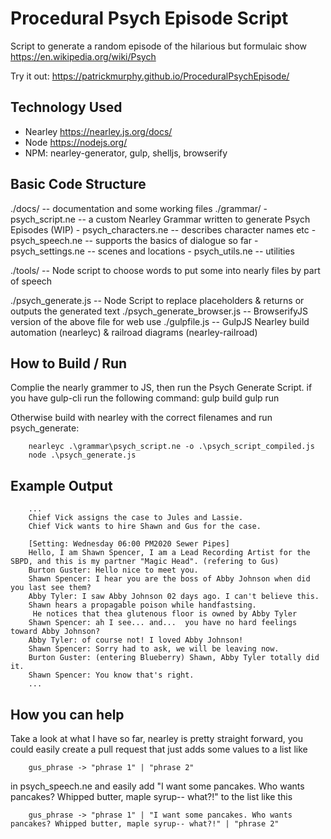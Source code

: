 # Procedural Psych Episode Script

Script to generate a random episode of the hilarious but formulaic show https://en.wikipedia.org/wiki/Psych

Try it out: https://patrickmurphy.github.io/ProceduralPsychEpisode/


## Technology Used

 - Nearley https://nearley.js.org/docs/
 - Node https://nodejs.org/
 - NPM: nearley-generator, gulp, shelljs, browserify

## Basic Code Structure
./docs/ 						-- documentation and some working files
./grammar/
	- psych_script.ne 			-- a custom Nearley Grammar written to generate Psych Episodes (WIP)
	- psych_characters.ne 		-- describes character names etc
	- psych_speech.ne 			-- supports the basics of dialogue so far
	- psych_settings.ne 		-- scenes and locations
	- psych_utils.ne 			-- utilities

./tools/ 						-- Node script to choose words to put some into nearly files by part of speech

./psych_generate.js 			-- Node Script to replace placeholders & returns or outputs the generated text
./psych_generate_browser.js 	-- BrowserifyJS version of the above file for web use
./gulpfile.js 					-- GulpJS Nearley build automation (nearleyc) & railroad diagrams (nearley-railroad)

## How to Build / Run
  Complie the nearly grammer to JS, then run the Psych Generate Script.
   if you have gulp-cli run the following command:
		gulp build
		gulp run

   Otherwise build with nearley with the correct filenames and run psych_generate:

		nearleyc .\grammar\psych_script.ne -o .\psych_script_compiled.js
		node .\psych_generate.js

## Example Output
 
		...
		Chief Vick assigns the case to Jules and Lassie.
		Chief Vick wants to hire Shawn and Gus for the case.

		[Setting: Wednesday 06:00 PM2020 Sewer Pipes]
		Hello, I am Shawn Spencer, I am a Lead Recording Artist for the SBPD, and this is my partner "Magic Head". (refering to Gus)
		Burton Guster: Hello nice to meet you.
		Shawn Spencer: I hear you are the boss of Abby Johnson when did you last see them?
		Abby Tyler: I saw Abby Johnson 02 days ago. I can't believe this.
		Shawn hears a propagable poison while handfastsing.
		 He notices that thea glutenous floor is owned by Abby Tyler
		Shawn Spencer: ah I see... and...  you have no hard feelings toward Abby Johnson?
		Abby Tyler: of course not! I loved Abby Johnson!
		Shawn Spencer: Sorry had to ask, we will be leaving now.
		Burton Guster: (entering Blueberry) Shawn, Abby Tyler totally did it.
		Shawn Spencer: You know that's right.
		...


## How you can help
Take a look at what I have so far, nearley is pretty straight forward, you could easily create a pull request that just adds some values to a list like

    	gus_phrase -> "phrase 1" | "phrase 2"

in psych_speech.ne and easily add "I want some pancakes. Who wants pancakes? Whipped butter, maple syrup-- what?!" to the list like this

    	gus_phrase -> "phrase 1" | "I want some pancakes. Who wants pancakes? Whipped butter, maple syrup-- what?!" | "phrase 2"

